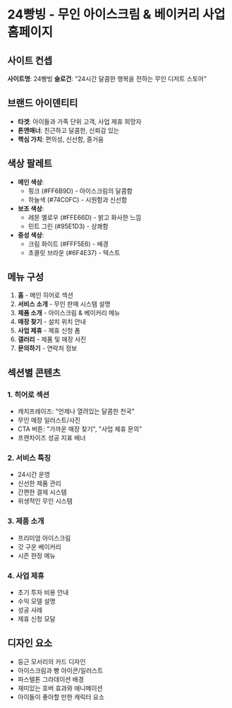 # 24빵빙 - 무인 아이스크림 & 베이커리 사업 홈페이지

## 사이트 컨셉
**사이트명**: 24빵빙
**슬로건**: "24시간 달콤한 행복을 전하는 무인 디저트 스토어"

## 브랜드 아이덴티티
- **타겟**: 아이들과 가족 단위 고객, 사업 제휴 희망자
- **톤앤매너**: 친근하고 달콤한, 신뢰감 있는
- **핵심 가치**: 편의성, 신선함, 즐거움

## 색상 팔레트
- **메인 색상**: 
  - 핑크 (#FF6B9D) - 아이스크림의 달콤함
  - 하늘색 (#74C0FC) - 시원함과 신선함
- **보조 색상**:
  - 레몬 옐로우 (#FFE66D) - 밝고 화사한 느낌
  - 민트 그린 (#95E1D3) - 상쾌함
- **중성 색상**:
  - 크림 화이트 (#FFF5E6) - 배경
  - 초콜릿 브라운 (#6F4E37) - 텍스트

## 메뉴 구성
1. **홈** - 메인 히어로 섹션
2. **서비스 소개** - 무인 판매 시스템 설명
3. **제품 소개** - 아이스크림 & 베이커리 메뉴
4. **매장 찾기** - 설치 위치 안내
5. **사업 제휴** - 제휴 신청 폼
6. **갤러리** - 제품 및 매장 사진
7. **문의하기** - 연락처 정보

## 섹션별 콘텐츠
### 1. 히어로 섹션
- 캐치프레이즈: "언제나 열려있는 달콤한 천국"
- 무인 매장 일러스트/사진
- CTA 버튼: "가까운 매장 찾기", "사업 제휴 문의"
- 프랜차이즈 성공 지표 배너

### 2. 서비스 특징
- 24시간 운영
- 신선한 제품 관리
- 간편한 결제 시스템
- 위생적인 무인 시스템

### 3. 제품 소개
- 프리미엄 아이스크림
- 갓 구운 베이커리
- 시즌 한정 메뉴

### 4. 사업 제휴
- 초기 투자 비용 안내
- 수익 모델 설명
- 성공 사례
- 제휴 신청 모달

## 디자인 요소
- 둥근 모서리의 카드 디자인
- 아이스크림과 빵 아이콘/일러스트
- 파스텔톤 그라데이션 배경
- 재미있는 호버 효과와 애니메이션
- 아이들이 좋아할 만한 캐릭터 요소